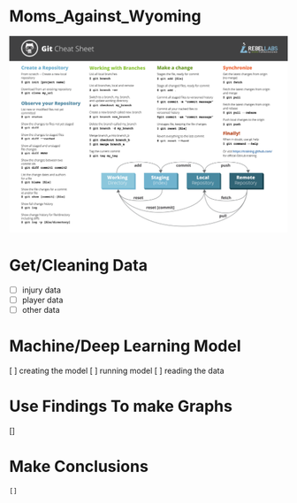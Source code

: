 # Moms_Against_Wyoming
![alt text](GitCommands.png)

# Get/Cleaning Data
- [ ] injury data
- [ ] player data
- [ ] other data

# Machine/Deep Learning Model
[ ] creating the model
[ ] running model
[ ] reading the data

# Use Findings To make Graphs
[] 

# Make Conclusions
    []